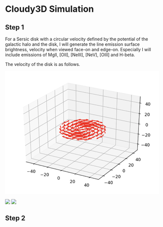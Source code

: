 # Cloudy3D Simulation

## Step 1

For a Sersic disk with a circular velocity defined by the potential of the galactic halo and the disk, I will generate the line emission surface brightness, velocity when viewed face-on and edge-on. Especially I will include emissions of MgII, [OII], [NeIII], [NeV], [OIII] and H-beta.

The velocity of the disk is as follows.

<img src="disk.png" alt="drawing" width="500"/>

<p float="left">
  <img src="angle30.png.png" width="100" />
  <img src="angle80.png.png" width="100" /> 
</p>

## Step 2


